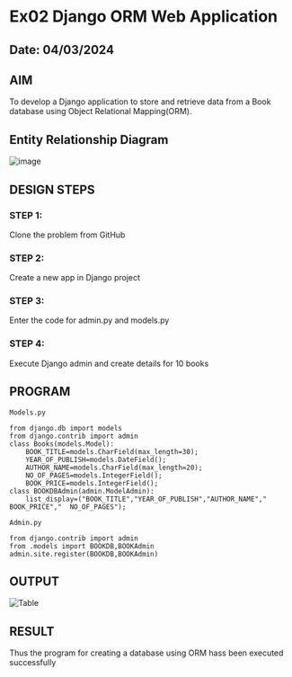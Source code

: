 # Ex02 Django ORM Web Application
## Date: 04/03/2024

## AIM
To develop a Django application to store and retrieve data from a Book database using Object Relational Mapping(ORM).

## Entity Relationship Diagram
![image](https://github.com/KMSusindhar/ORM/assets/155904197/47ff541c-9182-4357-8298-07f39589c086)


## DESIGN STEPS

### STEP 1:
Clone the problem from GitHub

### STEP 2:
Create a new app in Django project

### STEP 3:
Enter the code for admin.py and models.py

### STEP 4:
Execute Django admin and create details for 10 books

## PROGRAM
```
Models.py

from django.db import models
from django.contrib import admin
class Books(models.Model):
    BOOK_TITLE=models.CharField(max_length=30);
    YEAR_OF_PUBLISH=models.DateField();
    AUTHOR_NAME=models.CharField(max_length=20);
    NO_OF_PAGES=models.IntegerField();
    BOOK_PRICE=models.IntegerField();
class BOOKDBAdmin(admin.ModelAdmin):
    list_display=("BOOK_TITLE","YEAR_OF_PUBLISH","AUTHOR_NAME"," BOOK_PRICE","  NO_OF_PAGES");

Admin.py

from django.contrib import admin
from .models import BOOKDB,BOOKAdmin 
admin.site.register(BOOKDB,BOOKAdmin)
```
## OUTPUT

![Table ](https://github.com/KMSusindhar/ORM/assets/155904197/ace0dee7-9920-46e0-8d52-a78b26f08f6a)


## RESULT
Thus the program for creating a database using ORM hass been executed successfully
